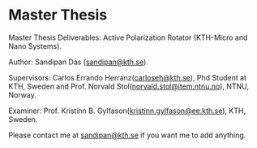 # Master Thesis
Master Thesis Deliverables: Active Polarization Rotator (KTH-Micro and Nano Systems).

Author: Sandipan Das (sandipan@kth.se).

Supervisors: Carlos Errando Herranz(carloseh@kth.se), Phd Student at KTH, Sweden and Prof. Norvald Stol(norvald.stol@item.ntnu.no), NTNU, Norway.
             
Examiner:  Prof. Kristinn B. Gylfason(kristinn.gylfason@ee.kth.se), KTH, Sweden.

Please contact me at sandipan@kth.se if you want me to add anything.
